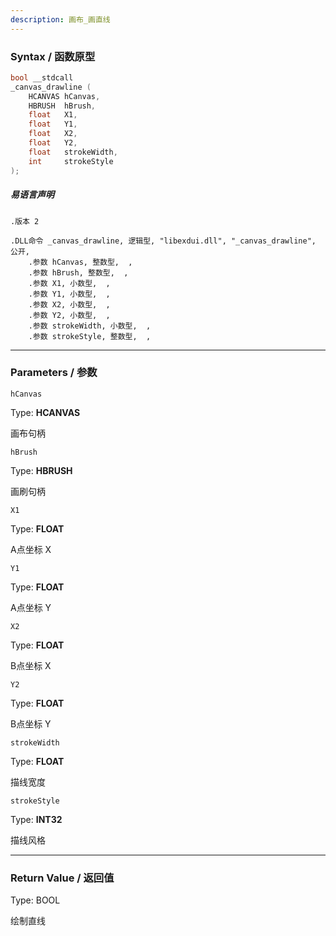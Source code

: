 ```yaml
---
description: 画布_画直线
---
```


### Syntax / 函数原型

```C++
bool __stdcall 
_canvas_drawline (
    HCANVAS hCanvas,
    HBRUSH  hBrush,
    float   X1,
    float   Y1,
    float   X2,
    float   Y2,
    float   strokeWidth,
    int     strokeStyle
);
```

##### 易语言声明

```Elang
.版本 2

.DLL命令 _canvas_drawline, 逻辑型, "libexdui.dll", "_canvas_drawline", 公开,
    .参数 hCanvas, 整数型,  , 
    .参数 hBrush, 整数型,  , 
    .参数 X1, 小数型,  , 
    .参数 Y1, 小数型,  , 
    .参数 X2, 小数型,  , 
    .参数 Y2, 小数型,  , 
    .参数 strokeWidth, 小数型,  , 
    .参数 strokeStyle, 整数型,  , 
```

---

### Parameters / 参数

`hCanvas`

Type: **HCANVAS**

画布句柄

`hBrush`

Type: **HBRUSH**

画刷句柄

`X1`

Type: **FLOAT**

A点坐标 X

`Y1`

Type: **FLOAT**

A点坐标 Y

`X2`

Type: **FLOAT**

B点坐标 X

`Y2`

Type: **FLOAT**

B点坐标 Y

`strokeWidth`

Type: **FLOAT**

描线宽度

`strokeStyle`

Type: **INT32**

描线风格

---

### Return Value / 返回值

Type: BOOL

绘制直线